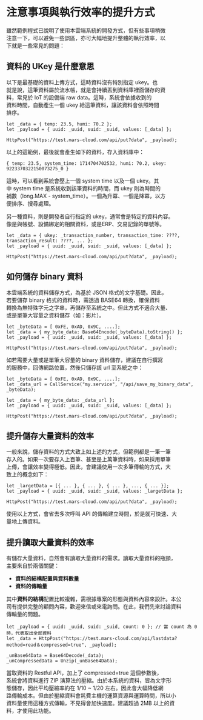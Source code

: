 # 注意事項與執行效率的提升方式

雖然範例程式已說明了使用本雲端系統的開發方式，但有些事項稍微  
注意一下，可以避免一些誤區，亦可大幅地提升整體的執行效率，以  
下就是一些常見的問題：  

## 資料的 UKey 是什麼意思

以下是最基礎的資料上傳方式，這時資料沒有特別指定 ukey。也  
就是說，這筆資料屬於流水帳，就是會持續丟到資料庫裡面儲存的資  
料，常見於 IoT 的設備端 raw data。這時，系統會依據收到的  
資料時間，自動產生一個 ukey 給這筆資料，讓該資料會依照時間  
排序。

```
let _data = { temp: 23.5, humi: 70.2 };  
let _payload = { uuid: _uuid, suid: _suid, values: [_data] };

HttpPost("https://test.mars-cloud.com/api/put?data", _payload);
```

以上的這範例，最後就會產生如下的資料，存入資料庫中：

```
{ temp: 23.5, system_time: 1714704702532, humi: 70.2, ukey: 9223370322150073275_0 }
```

這時，可以看到系統會壓上一個 system time 以及一個 ukey。其  
中 system time 是系統收到該筆資料的時間，而 ukey 則為時間的  
補數（long.MAX - system_time）。一個為升冪、一個是降冪，以方  
便排序、搜尋處理。

另一種資料，則是開發者自行指定的 ukey，通常會是特定的資料內容。  
像是與帳號、設備綁定的相關資料，或是ERP、交易記錄的單號等。  

```
let _data = { ukey: _transaction_number, transaction_time: ????, transaction_result: ????, ... };  
let _payload = { uuid: _uuid, suid: _suid, values: [_data] };

HttpPost("https://test.mars-cloud.com/api/put?data", _payload);
```

## 如何儲存 binary 資料

本雲端系統的資料儲存方式，為基於 JSON 格式的文字基礎。因此，  
若要儲存 binary 格式的資料時，需透過 BASE64 轉換，確保資料  
轉換為無特殊字元之字串，再儲存至系統之中。但此方式不適合大量、  
或是單筆大容量之資料儲存（如：影片）。

```
let _byteData = [ 0xFE, 0xAD, 0x9C, ....];
let _data = { my_byte_data: Base64Encode(_byteData).toString() };
let _payload = { uuid: _uuid, suid: _suid, values: [_data] };

HttpPost("https://test.mars-cloud.com/api/put?data", _payload);
```
  
如若需要大量或是單筆大容量的 binary 資料儲存，建議在自行撰寫  
的服務中，回傳網路位置，然後只儲存該 url 至系統之中：

```
let _byteData = [ 0xFE, 0xAD, 0x9C, ....];
let _data_url = CallService("my.service", "/api/save_my_binary_data", _byteData);

let _data = { my_byte_data: _data_url };
let _payload = { uuid: _uuid, suid: _suid, values: [_data] };

HttpPost("https://test.mars-cloud.com/api/put?data", _payload);
```
  

## 提升儲存大量資料的效率

一般來說，儲存資料的方式大致上如上述的方式，但範例都是一筆一筆  
存入的。如果一次要存入上百筆、甚至是上萬筆資料時，如果採用單筆  
上傳，會讓效率變得極低。因此，會建議使用一次多筆傳輸的方式，大  
致上的概念如下：  
  
```
let _largetData = [{ ... }, { ... }, { ... }, ..., { ... }];
let _payload = { uuid: _uuid, suid: _suid, values: _largetData };

HttpPost("https://test.mars-cloud.com/api/put?data", _payload);
```

使用以上方式，會省去多次呼叫 API 的傳輸建立時間，於是就可快速、大  
量地上傳資料。

## 提升讀取大量資料的效率

有儲存大量資料，自然會有讀取大量資料的需求。讀取大量資料的瓶頸，  
主要來自於兩個關鍵：

- **資料的結構配置與資料數量**
- **資料的傳輸量**

其中**資料的結構**配置比較複雜，需根據專案的形態與資料內容來設計。本公  
司有提供完整的顧問內容，歡迎來信或來電詢問。在此，我們先來討論資料  
傳輸量的問題。  
  
```
let _payload = { uuid: _uuid, suid: _suid, count: 0 }; // 當 count 為 0 時，代表取出全部資料
let _data = HttpPost("https://test.mars-cloud.com/api/lastdata?method=read＆compressed=true", _payload);

_unBase64Data = Base64Decode(_data);
_unCompressedData = Unzip(_unBase64Data);
```
  
當取資料的 Restful API，加上了 compressed=true 這個參數後，  
系統會將資料進行 ZIP 演算法的壓縮。由於本系統的資料，皆為文字形  
態儲存，因此平均壓縮率約在 1/10 ~ 1/20 左右。因此會大幅降低網  
路傳輸成本。但由於壓縮資料會耗費主機的運算資源與運算時間，所以小  
資料量使用這種方式傳輸，不見得會加快速度。建議超過 2MB 以上的資  
料，才使用此功能。


